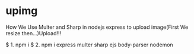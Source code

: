 # upimg
How We Use Multer and Sharp in nodejs express to upload image(First We resize then...)Upload!!! 

$ 1. npm i
$ 2. npm i express multer sharp ejs body-parser nodemon
